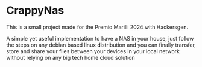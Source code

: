 # CrappyNas

This is a small project made for the Premio Marilli 2024 with Hackersgen.

A simple yet useful implementation to have a NAS in your house, just follow the steps on any debian based linux distribution and you can finally transfer, store and share your files between your devices in your local network without relying on any big tech home cloud solution
